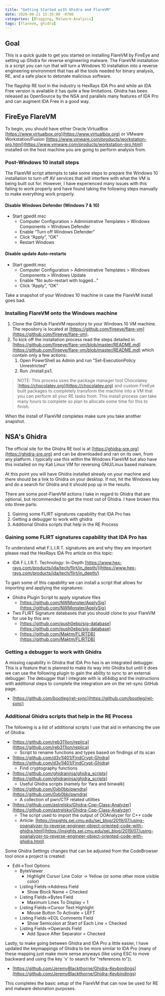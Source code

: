```yaml
---
title: "Getting Started with Ghidra and FlareVM"
date: 2020-09-21 15:35:00 -0700
categories: [Blogging, Malware-Analysis]
tags: [flarevm, ghidra]
---
```


## Goal
This is a quick guide to get you started on installing FlareVM by FireEye and setting up Ghidra for reverse engineering malware. The FlareVM installation is a script you can run that will turn a Windows 10 installation into a reverse engineering environment that has all the tools needed for binary analysis, RE, and a safe place to detonate malicious software.

The flagship RE tool in the industry is HexRays IDA Pro and while an IDA Free version is available it has quite a few limitations.  Ghidra has been released as OpenSource by the NSA and parallels many features of IDA Pro and can augment IDA Free in a good way.

## FireEye FlareVM
To begin, you should have either Oracle VirtualBox [https://www.virtualbox.org](https://www.virtualbox.org) or VMware Workstation/Fusion [https://www.vmware.com/products/workstation-pro.html](https://www.vmware.com/products/workstation-pro.html) installed on the host machine you are going to perform analysis from.

### Post-Windows 10 install steps
The FlareVM script attempts to take some steps to prepare the Windows 10 installation to turn off AV services that will interfere with what the VM is being built out for. However, I have experienced many issues with this failing to work properly and have found taking the following steps manually to make everything work properly.

#### Disable Windows Defender (Windows 7 & 10)
* Start gpedit.msc
  * Computer Configuration > Administrative Templates > Windows Components > Windows Defender
  * Enable “Turn off Windows Defender"
  * Click “Apply”, “OK"
  * Restart Windows

#### Disable update Auto-restarts
* Start gpedit.msc
  * Computer Configuration > Administrative Templates > Windows Components > Windows Update
  * Enable “No auto-restart with logged…"
  * Click “Apply”, “OK"

Take a snapshot of your Windows 10 machine in case the FlareVM install goes bad.

### Installing FlareVM onto the Windows machine
1. Clone the GitHub FlareVM repository to your Windows 10 VM machine. The repository is located at [https://github.com/fireeye/flare-vm](https://github.com/fireeye/flare-vm).
2. To kick off the installation process read the steps detailed in [https://github.com/fireeye/flare-vm/blob/master/README.md](https://github.com/fireeye/flare-vm/blob/master/README.md) which contain only a few actions: 
   1. Open PowerShell as Admin and run "Set-ExecutionPolicy Unrestricted"
   2. Run ./install.ps1.

> NOTE: This process uses the package manager tool Chocolatey [https://chocolatey.org](https://chocolatey.org) and custom FireEye built packages to completely transform the machine into a VM that you can perform all your RE tasks from. This install process can take many hours to complete so plan to allocate some time for this to finish.

When the install of FlareVM completes make sure you take another snapshot.

## NSA's Ghidra
The official site for the Ghidra RE tool is at [https://ghidra-sre.org](https://ghidra-sre.org) and can be downloaded and ran on its own, from any platform. I typically use this within the Windows FlareVM but also have this installed on my Kali Linux VM for reversing GNU/Linux based malware.

At this point you will have Ghidra installed already on your machine and there should be a link to Ghidra on your desktop. If not, hit the Windows key and do a search for Ghidra and it should pop up in the results.

There are some post-FlareVM actions I take in regard to Ghidra that are optional, but recommended to get the most out of Ghidra. I have broken this into three parts:
1. Gaining some FLIRT signatures capability that IDA Pro has
2. Getting a debugger to work with ghidra
3. Additional Ghidra scripts that help in the RE Process

### Gaining some FLIRT signatures capability that IDA Pro has
To understand what F.L.I.R.T. signatures are and why they are important please read the HexRays IDA Pro article on this topic:
* IDA F.L.I.R.T. Technology: In-Depth
[https://www.hex-rays.com/products/ida/tech/flirt/in_depth/](https://www.hex-rays.com/products/ida/tech/flirt/in_depth/)

To gain some of this capability we can install a script that allows for importing and applying the signatures:
* Ghidra Plugin Script to apply signature files
  * [https://github.com/NWMonster/ApplySig](https://github.com/NWMonster/ApplySig)
* Two FLIRT Signature databases that you should clone to your FlareVM for use by this are:
  * [https://github.com/push0ebp/sig-database](https://github.com/push0ebp/sig-database)
  * [https://github.com/Maktm/FLIRTDB](https://github.com/Maktm/FLIRTDB)

### Getting a debugger to work with Ghidra
A missing capability in Ghidra that IDA Pro has is an integrated debugger. This is a feature that is planned to make its way into Ghidra but until it does we can use the following plugin to gain the ability to sync to an external debugger. The debugger that I integrate with is x64dbg and the instructions with additional steps to complete the integration are on the ret-sync GitHub page.
* [https://github.com/bootleg/ret-sync](https://github.com/bootleg/ret-sync)

### Additional Ghidra scripts that help in the RE Process
The following is a list of additional scripts I use that aid in enhancing the use of Ghidra:
* [https://github.com/reb311ion/replica](https://github.com/reb311ion/replica)
  * Script to rename functions and types based on findings of its scan
* [https://github.com/d3v1l401/FindCrypt-Ghidra](https://github.com/d3v1l401/FindCrypt-Ghidra)
  * Find cryptography functions
* [https://github.com/ghidraninja/ghidra_scripts](https://github.com/ghidraninja/ghidra_scripts)
  * Useful Ghidra scripts (namely for Yara and binwalk)
* [https://github.com/0xb0bb/pwndra](https://github.com/0xb0bb/pwndra)
  * A collection of pwn/CTF related utilities
* [https://github.com/astrelsky/Ghidra-Cpp-Class-Analyzer](https://github.com/astrelsky/Ghidra-Cpp-Class-Analyzer)
  * The script used to import the output of OOAnalyzer for C++ code
  * Article: [https://insights.sei.cmu.edu/sei_blog/2019/07/using-ooanalyzer-to-reverse-engineer-object-oriented-code-with-ghidra.html](https://insights.sei.cmu.edu/sei_blog/2019/07/using-ooanalyzer-to-reverse-engineer-object-oriented-code-with-ghidra.html)

Some Ghidra Settings changes that can be adjusted from the CodeBrowser tool once a project is created:
* Edit->Tool Options
  * ByteViewer
    * Highlight Cursor Line Color -> Yellow (or some other more visible color)
  * Listing Fields->Address Field
    * Show Block Name = Checked
  * Listing Fields->Bytes Field
    * Maximum Lines To Display = 1
  * Listing Fields->Cursor Text Highlight
    * Mouse Button To Activate = LEFT
  * Listing Fields->EOL Comments Field
    * Show Semicolon at Start of Each Line = Checked
  * Listing Fields->Operands Field
    * Add Space After Separator = Checked

Lastly, to make going between Ghidra and IDA Pro a little easier, I have updated the keymappings of Ghidra to be more similar to IDA Pro (many of these mapping just make more sense anyways (like using ESC to move backward and using the key 'x' to search for "references to")).
* [https://github.com/JeremyBlackthorne/Ghidra-Keybindings](https://github.com/JeremyBlackthorne/Ghidra-Keybindings)

This completes the basic setup of the FlareVM that can now be used for RE and malware detonation purposes.